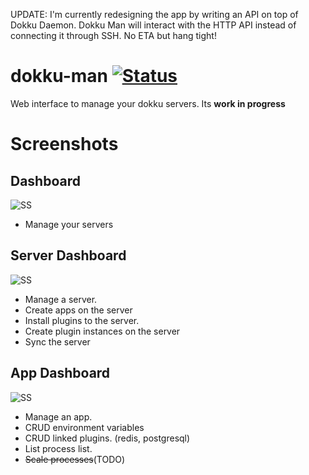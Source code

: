 UPDATE: I'm currently redesigning the app by writing an API on top of Dokku Daemon. Dokku Man will interact with the HTTP API instead of connecting it through SSH. No ETA but hang tight! 

# dokku-man [![Status](https://img.shields.io/badge/stability-experimental-green.svg?style=flat-square)]()
Web interface to manage your dokku servers. Its **work in progress**

# Screenshots

## Dashboard
![SS](http://i.imgur.com/pUH0X4U.png)

* Manage your servers

## Server Dashboard
![SS](http://i.imgur.com/TCuSjDS.jpg)

* Manage a server. 
* Create apps on the server
* Install plugins to the server.
* Create plugin instances on the server
* Sync the server


## App Dashboard
![SS](http://i.imgur.com/FZA4Wly.jpg)

* Manage an app. 
* CRUD environment variables
* CRUD linked plugins. (redis, postgresql)
* List process list.
* ~~Scale processes~~(TODO)
